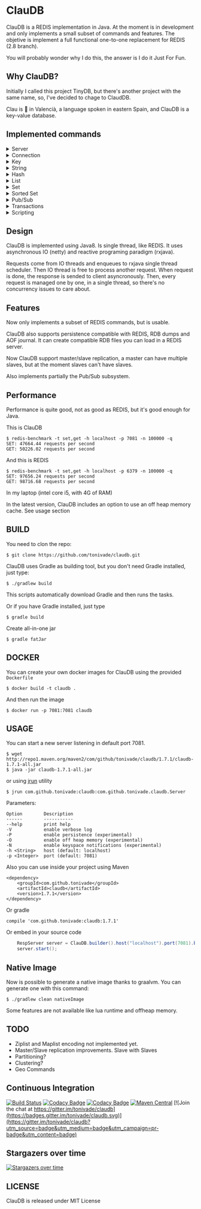 # ClauDB

ClauDB is a REDIS implementation in Java. At the moment is in development and only implements a small 
subset of commands and features.  The objetive is implement a full functional one-to-one replacement 
for REDIS (2.8 branch).

You will probably wonder why I do this, the answer is I do it Just For Fun.

## Why ClauDB?

Initially I called this project TinyDB, but there's another project with the same name, so, I've
decided to chage to ClaudDB.

Clau is :key: in Valencià, a language spoken in eastern Spain, and ClauDB is a key-value database.

## Implemented commands

<details>
    <summary>Server</summary>
    
- FLUSHDB
- INFO
- TIME
- SYNC
- SLAVEOF
- ROLE

</details>

<details>
    <summary>Connection</summary>
    
- ECHO
- PING
- QUIT
- SELECT

</details>

<details>
    <summary>Key</summary>
    
- DEL
- EXISTS
- KEYS
- RENAME
- TYPE
- EXPIRE
- PERSIST
- TTL
- PTTL

</details>

<details>
    <summary>String</summary>
    
- APPEND
- DECRBY
- DECR
- GET
- GETSET
- INCRBY
- INCR
- MGET
- MSET
- MSETNX
- SET (with NX, PX, NX and XX options)
- SETEX
- SETNX
- STRLEN

</details>

<details>
    <summary>Hash</summary>
    
- HDEL
- HEXISTS
- HGETALL
- HGET
- HKEYS
- HLEN
- HMGET
- HMSET
- HSET
- HVALS

</details>

<details>
    <summary>List</summary>
    
- LPOP
- LPUSH
- LINDEX
- LLEN
- LRANGE
- LSET
- RPOP
- RPUSH

</details>

<details>
    <summary>Set</summary>
    
- SADD
- SCARD
- SDIFF
- SINTER
- SISMEMBER
- SMEMBERS
- SPOP
- SRANDMEMBER
- SREM
- SUNION

</details>

<details>
    <summary>Sorted Set</summary>
    
- ZADD
- ZCARD
- ZRANGEBYSCORE
- ZRANGE
- ZREM
- ZREVRANGE
- ZINCRBY

</details>

<details>
    <summary>Pub/Sub</summary>
    
- SUBSCRIBE
- UNSUBSCRIBE
- PSUBSCRIBE
- PUNSUBSCRIBE
- PUBLISH

</details>

<details>
    <summary>Transactions</summary>
    
- MULTI
- EXEC
- DISCARD

</details>

<details>
    <summary>Scripting</summary>
    
- EVAL
- EVALSHA
- SCRIPT LOAD
- SCRIPT EXISTS
- SCRIPT FLUSH

</details>

## Design

ClauDB is implemented using Java8. Is single thread, like REDIS. It uses asynchronous IO 
(netty) and reactive programing paradigm (rxjava).

Requests come from IO threads and enqueues to rxjava single thread scheduler. Then IO thread is free
to process another request. When request is done, the response is sended to client asyncronously. Then,
every request is managed one by one, in a single thread, so there's no concurrency issues to care
about.

## Features

Now only implements a subset of REDIS commands, but is usable.

ClauDB also supports persistence compatible with REDIS, RDB dumps and AOF journal. It can create
compatible RDB files you can load in a REDIS server.

Now ClauDB support master/slave replication, a master can have multiple slaves, but at the moment
slaves can't have slaves.

Also implements partially the Pub/Sub subsystem.

## Performance

Performance is quite good, not as good as REDIS, but it's good enough for Java.

This is ClauDB

    $ redis-benchmark -t set,get -h localhost -p 7081 -n 100000 -q
    SET: 47664.44 requests per second
    GET: 50226.02 requests per second
    
And this is REDIS

    $ redis-benchmark -t set,get -h localhost -p 6379 -n 100000 -q
    SET: 97656.24 requests per second
    GET: 98716.68 requests per second
    
In my laptop (intel core i5, with 4G of RAM)

In the latest version, ClauDB includes an option to use an off heap memory cache. See usage section

## BUILD

You need to clon the repo:

    $ git clone https://github.com/tonivade/claudb.git

ClauDB uses Gradle as building tool, but you don't need Gradle installed, just type:

    $ ./gradlew build

This scripts automatically download Gradle and then runs the tasks. 

Or if you have Gradle installed, just type

    $ gradle build
    
Create all-in-one jar

    $ gradle fatJar

## DOCKER

You can create your own docker images for ClauDB using the provided `Dockerfile`

    $ docker build -t claudb .

And then run the image

    $ docker run -p 7081:7081 claudb

## USAGE

You can start a new server listening in default port 7081.

    $ wget http://repo1.maven.org/maven2/com/github/tonivade/claudb/1.7.1/claudb-1.7.1-all.jar
    $ java -jar claudb-1.7.1-all.jar

or using [jrun](https://github.com/ctrueden/jrun) utility

    $ jrun com.github.tonivade:claudb:com.github.tonivade.claudb.Server
    
Parameters:

    Option        Description
    ------        -----------
    --help        print help
    -V            enable verbose log
    -P            enable persistence (experimental)
    -O            enable off heap memory (experimental)
    -N            enable keyspace notifications (experimental)
    -h <String>   host (default: localhost)
    -p <Integer>  port (default: 7081) 
    
Also you can use inside your project using Maven

    <dependency>
        <groupId>com.github.tonivade</groupId>
        <artifactId>claudb</artifactId>
        <version>1.7.1</version>
    </dependency>
    
Or gradle

    compile 'com.github.tonivade:claudb:1.7.1'

Or embed in your source code

```java
    RespServer server = ClauDB.builder().host("localhost").port(7081).build();
    server.start(); 
```

## Native Image

Now is possible to generate a native image thanks to graalvm. You can generate one with this command:

```shell
$ ./gradlew clean nativeImage
```

Some features are not available like lua runtime and offheap memory.

## TODO

- Ziplist and Maplist encoding not implemented yet.
- Master/Slave replication improvements. Slave with Slaves
- Partitioning?
- Clustering?
- Geo Commands

## Continuous Integration

[![Build Status](https://travis-ci.org/tonivade/claudb.svg?branch=master)](https://travis-ci.org/tonivade/claudb) 
[![Codacy Badge](https://api.codacy.com/project/badge/Grade/63af79474b40420da97b36d02972f302)](https://www.codacy.com/app/tonivade/claudb?utm_source=github.com&amp;utm_medium=referral&amp;utm_content=tonivade/claudb&amp;utm_campaign=Badge_Grade)
[![Codacy Badge](https://api.codacy.com/project/badge/Coverage/63af79474b40420da97b36d02972f302)](https://www.codacy.com/app/tonivade/claudb?utm_source=github.com&utm_medium=referral&utm_content=tonivade/claudb&utm_campaign=Badge_Coverage)
[![Maven Central](https://maven-badges.herokuapp.com/maven-central/com.github.tonivade/claudb/badge.svg)](https://maven-badges.herokuapp.com/maven-central/com.github.tonivade/claudb)
[![Join the chat at https://gitter.im/tonivade/claudb](https://badges.gitter.im/tonivade/claudb.svg)](https://gitter.im/tonivade/claudb?utm_source=badge&utm_medium=badge&utm_campaign=pr-badge&utm_content=badge)

## Stargazers over time

[![Stargazers over time](https://starchart.cc/tonivade/claudb.svg)](https://starchart.cc/tonivade/claudb)

## LICENSE

ClauDB is released under MIT License
